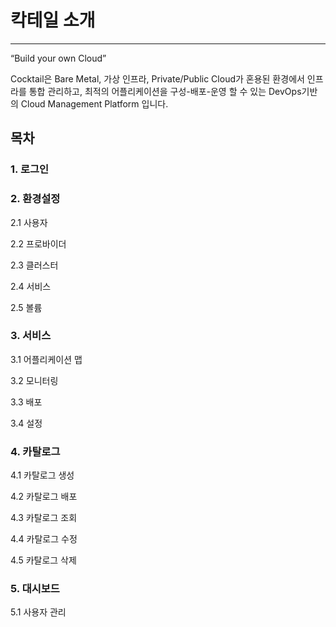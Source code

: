 # 칵테일 소개

---

“Build your own Cloud”

Cocktail은 Bare Metal, 가상 인프라, Private/Public Cloud가 혼용된 환경에서 인프라를 통합 관리하고, 최적의 어플리케이션을 구성-배포-운영 할 수 있는 DevOps기반의 Cloud Management Platform 입니다.

## 목차

### 1. 로그인

### 2. 환경설정

2.1 사용자

2.2 프로바이더

2.3 클러스터

2.4 서비스

2.5 볼륨

### 3. 서비스

3.1 어플리케이션 맵

3.2 모니터링

3.3 배포

3.4 설정

### 4. 카탈로그

4.1 카탈로그 생성

4.2 카탈로그 배포

4.3 카탈로그 조회

4.4 카탈로그 수정

4.5 카탈로그 삭제

### 5. 대시보드

5.1 사용자 관리

